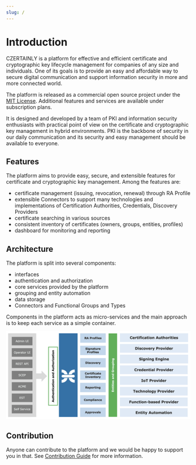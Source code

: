 ```yaml
---
slug: /
---
```


# Introduction

CZERTAINLY is a platform for effective and efficient certificate and cryptographic key lifecycle management for companies of any size and individuals. One of its goals is to provide an easy and affordable way to secure digital communication and support information security in more and more connected world.

The platform is released as a commercial open source project under the [MIT License](https://github.com/3KeyCompany/CZERTAINLY/blob/develop/LICENSE.md). Additional features and services are available under subscription plans.

It is designed and developed by a team of PKI and information security enthusiasts with practical point of view on the certificate and cryptographic key management in hybrid environments. PKI is the backbone of security in our daily communication and its security and easy management should be available to everyone.

## Features

The platform aims to provide easy, secure, and extensible features for certificate and cryptographic key management. Among the features are:

- certificate management (issuing, revocation, renewal) through RA Profile
- extensible Connectors to support many technologies and implementations of Certification Authorities, Credentials, Discovery Providers
- certificate searching in various sources
- consistent inventory of certificates (owners, groups, entities, profiles)
- dashboard for monitoring and reporting

## Architecture

The platform is split into several components:

- interfaces
- authentication and authorization
- core services provided by the platform
- grouping and entity automation
- data storage
- Connectors and Functional Groups and Types

Components in the platform acts as micro-services and the main approach is to keep each service as a simple container.

![Platform ingredients](assets/platform-ingredients.png)

## Contribution

Anyone can contribute to the platform and we would be happy to support you in that. See [Contribution Guide](https://github.com/3KeyCompany/CZERTAINLY/blob/develop/CONTRIBUTING.md) for more information.
